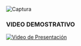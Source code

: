 ![Captura](https://github.com/user-attachments/assets/a1d9ad07-f0e1-4997-85c6-6e0777051d5b)
<h3>VIDEO DEMOSTRATIVO</h3>


[![Video de Presentación](https://vimeo.com/1022137338)](https://vimeo.com/1022137338)

